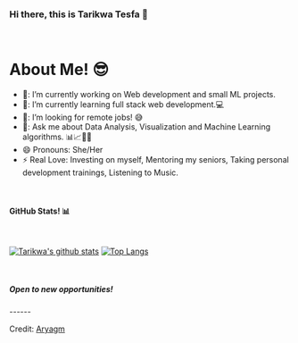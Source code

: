 ### Hi there, this is Tarikwa Tesfa 👋

<Br>
<h1>About Me! 😎</h1>

- 🔭: I’m currently working on Web development and small ML projects.
- 🌱: I’m currently learning full stack web development.💻
- 🤔: I’m looking for remote jobs! 😅
- 💬: Ask me about Data Analysis, Visualization and Machine Learning algorithms. 📊📈🤖🧠
- 😄  Pronouns: She/Her
- ⚡  Real Love: Investing on myself, Mentoring my seniors, Taking personal development trainings, Listening to Music.
  
<Br>
<h4>GitHub Stats! 📊</h4>
<Br>
  
[![Tarikwa's github stats](https://github-readme-stats.vercel.app/api?username=tariktesfa&show_icons=true&theme=merko)](https://github.com/tariktesfa/github-readme-stats) [![Top Langs](https://github-readme-stats.vercel.app/api/top-langs/?username=tariktesfa&layout=compact&theme=merko)](https://github.com/tariktesfa/github-readme-stats)
  
<Br>
<h5>Open to new opportunities!</h5>
------
  
  
Credit: [Aryagm](https://github.com/Aryagm)

